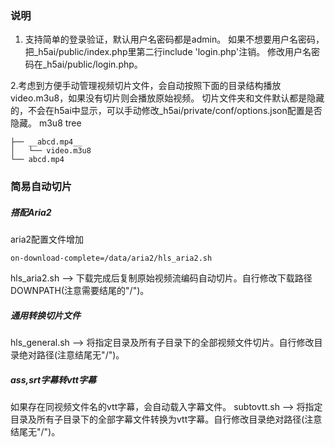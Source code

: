 ### 说明
1. 支持简单的登录验证，默认用户名密码都是admin。
如果不想要用户名密码，把_h5ai/public/index.php里第二行include 'login.php'注销。
修改用户名密码在_h5ai/public/login.php。

2.考虑到方便手动管理视频切片文件，会自动按照下面的目录结构播放video.m3u8，如果没有切片则会播放原始视频。
切片文件夹和文件默认都是隐藏的，不会在h5ai中显示，可以手动修改_h5ai/private/conf/options.json配置是否隐藏。
m3u8 tree
```
├── __abcd.mp4__
│   └── video.m3u8
└── abcd.mp4
```

### 简易自动切片

##### 搭配Aria2
aria2配置文件增加
```
on-download-complete=/data/aria2/hls_aria2.sh
```
hls_aria2.sh --> 下载完成后复制原始视频流编码自动切片。自行修改下载路径DOWNPATH(注意需要结尾的"/")。

##### 通用转换切片文件
hls_general.sh --> 将指定目录及所有子目录下的全部视频文件切片。自行修改目录绝对路径(注意结尾无"/")。

##### ass,srt字幕转vtt字幕
如果存在同视频文件名的vtt字幕，会自动载入字幕文件。
subtovtt.sh --> 将指定目录及所有子目录下的全部字幕文件转换为vtt字幕。自行修改目录绝对路径(注意结尾无"/")。